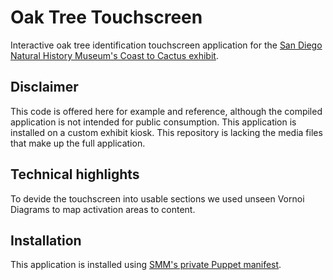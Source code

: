 # Oak Tree Touchscreen
Interactive oak tree identification touchscreen application for the [San Diego Natural History Museum's Coast to Cactus exhibit](http://www.sdnhm.org/exhibitions/current-exhibitions/coast-to-cactus-in-southern-california/).

## Disclaimer
This code is offered here for example and reference, although the compiled application is not intended for public consumption. This application is installed on a custom exhibit kiosk. This repository is lacking the media files that make up the full application.

## Technical highlights
To devide the touchscreen into usable sections we used unseen Vornoi Diagrams to map activation areas to content.

## Installation
This application is installed using [SMM's private Puppet manifest](https://github.com/scimusmn/boxen/blob/master/modules/projects/manifests/sdnhm_0813_oak.pp).
